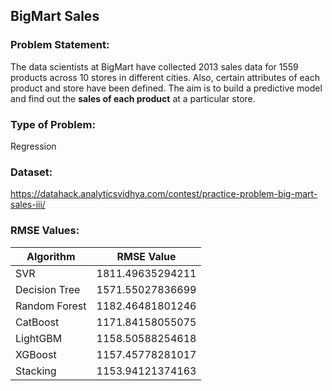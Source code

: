## BigMart Sales

### Problem Statement:
The data scientists at BigMart have collected 2013 sales data for 1559 products across 10 stores in different cities. Also, certain attributes of each product and store have been defined. The aim is to build a predictive model and find out the **sales of each product** at a particular store.

### Type of Problem:
Regression

### Dataset:
<https://datahack.analyticsvidhya.com/contest/practice-problem-big-mart-sales-iii/>

### RMSE Values:
| Algorithm     |    RMSE Value    | 
| ------------- |   :-------------:| 
| SVR           | 1811.49635294211 |
| Decision Tree | 1571.55027836699 |
| Random Forest | 1182.46481801246 |
| CatBoost      | 1171.84158055075 |
| LightGBM      | 1158.50588254618 |
| XGBoost       | 1157.45778281017 |
| Stacking      | 1153.94121374163 |
